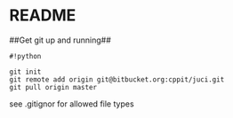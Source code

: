 # README #

##Get git up and running##
```
#!python

git init
git remote add origin git@bitbucket.org:cppit/juci.git
git pull origin master
```


see .gitignor for allowed file types 
